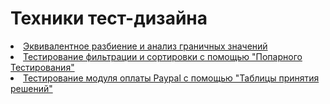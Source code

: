 # Техники тест-дизайна

<div>
<li> <a href="https://docs.google.com/spreadsheets/d/1kpzis54cxwJu0AIoPfMOoamRYaFZb4-pWEXE7T-1xJo/edit?usp=drive_link">Эквивалентное разбиение и анализ граничных значений</a> </li>

<li> <a href="https://docs.google.com/spreadsheets/d/1nd-eTJCVhIeA_B119OrUrYry_GN4hJB0Io-z_y4-fng/edit?usp=drive_link">Тестирование фильтрации и сортировки c помощью "Попарного Тестирования" </a> </li>

<li> <a href="https://docs.google.com/spreadsheets/d/1gd2yAZ4dlXvU8Spnhbjjq0qy4vQpiFM6RQYJpQu4Qps/edit?usp=drive_link">Тестирование модуля оплаты Paypal c помощью "Таблицы принятия решений" </a> </li>

</div>

